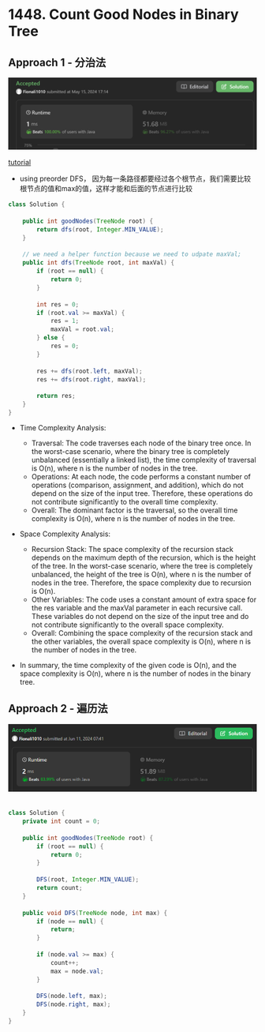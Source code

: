 # 1448. Count Good Nodes in Binary Tree

## Approach 1 - 分治法

![alt text](image-6.png)

[tutorial](https://www.google.com/search?q=1448.+count+good+nodes+in+binary+tree&rlz=1C1OPNX_enUS1086US1086&oq=1448.+Count+Good+Nodes+in+Binary+Tree&gs_lcrp=EgZjaHJvbWUqBwgAEAAYgAQyBwgAEAAYgAQyDQgBEAAYhgMYgAQYigUyDQgCEAAYhgMYgAQYigUyDQgDEAAYhgMYgAQYigUyDQgEEAAYhgMYgAQYigUyCggFEAAYogQYiQUyCggGEAAYgAQYogQyBggHEEUYPKgCALACAA&sourceid=chrome&ie=UTF-8#fpstate=ive&vld=cid:6904b556,vid:7cp5imvDzl4,st:0)

- using preorder DFS， 因为每一条路径都要经过各个根节点，我们需要比较根节点的值和max的值，这样才能和后面的节点进行比较

```java
class Solution {

    public int goodNodes(TreeNode root) {
        return dfs(root, Integer.MIN_VALUE);
    }

    // we need a helper function because we need to udpate maxVal;
    public int dfs(TreeNode root, int maxVal) {
        if (root == null) {
            return 0;
        }

        int res = 0;
        if (root.val >= maxVal) {
            res = 1;
            maxVal = root.val;
        } else {
            res = 0;
        }

        res += dfs(root.left, maxVal);
        res += dfs(root.right, maxVal);

        return res;
    }
}
```
- Time Complexity Analysis:
  - Traversal: The code traverses each node of the binary tree once. In the worst-case scenario, where the binary tree is completely unbalanced (essentially a linked list), the time complexity of traversal is O(n), where n is the number of nodes in the tree.
  - Operations: At each node, the code performs a constant number of operations (comparison, assignment, and addition), which do not depend on the size of the input tree. Therefore, these operations do not contribute significantly to the overall time complexity.
  - Overall: The dominant factor is the traversal, so the overall time complexity is O(n), where n is the number of nodes in the tree.

- Space Complexity Analysis:
  - Recursion Stack: The space complexity of the recursion stack depends on the maximum depth of the recursion, which is the height of the tree. In the worst-case scenario, where the tree is completely unbalanced, the height of the tree is O(n), where n is the number of nodes in the tree. Therefore, the space complexity due to recursion is O(n).
  - Other Variables: The code uses a constant amount of extra space for the res variable and the maxVal parameter in each recursive call. These variables do not depend on the size of the input tree and do not contribute significantly to the overall space complexity.
  - Overall: Combining the space complexity of the recursion stack and the other variables, the overall space complexity is O(n), where n is the number of nodes in the tree.

- In summary, the time complexity of the given code is O(n), and the space complexity is O(n), where n is the number of nodes in the binary tree.

## Approach 2 - 遍历法
![alt text](image-54.png)
```java

class Solution {
    private int count = 0;
    
    public int goodNodes(TreeNode root) {
        if (root == null) {
            return 0;
        }

        DFS(root, Integer.MIN_VALUE);
        return count;
    }

    public void DFS(TreeNode node, int max) {
        if (node == null) {
            return;
        }

        if (node.val >= max) {
            count++;
            max = node.val;
        }

        DFS(node.left, max);
        DFS(node.right, max);
    }
}
```